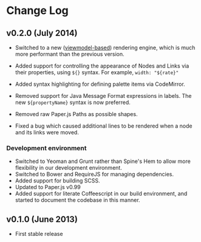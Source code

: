 # Change Log

## v0.2.0 (July 2014)
* Switched to a new ([viewmodel-based](doc/design/viewmodels.md)) rendering engine, which is much more performant than the previous version.
* Added support for controlling the appearance of Nodes and Links via their
  properties, using `${}` syntax. For example, `width: "${rate}"`
* Added syntax highlighting for defining palette items via CodeMirror.
* Removed support for Java Message Format expressions in labels. The new `${propertyName}` syntax is now preferred.
* Removed raw Paper.js Paths as possible shapes.

* Fixed a bug which caused additional lines to be rendered when a node and its links were moved.

### Development environment
* Switched to Yeoman and Grunt rather than Spine's Hem to allow more flexibility in our development environment.
* Switched to Bower and RequireJS for managing dependencies.
* Added support for building SCSS.
* Updated to Paper.js v0.99
* Added support for literate Coffeescript in our build environment, and started to document the codebase in this manner.

## v0.1.0 (June 2013)
* First stable release